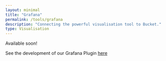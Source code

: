 ```yaml
---
layout: minimal
title: "Grafana"
permalink: /tools/grafana
description: "Connecting the powerful visualisation tool to Bucket."
type: Visualisation
---
```


Available soon!

See the development of our Grafana Plugin [here](https://github.com/datacentricdesign/grafana)